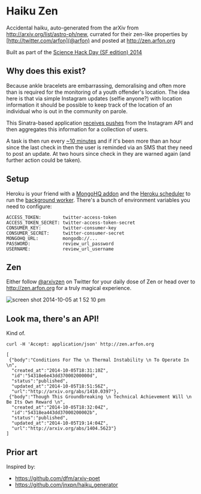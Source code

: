 Haiku Zen
======

Accidental haiku, auto-generated from the arXiv from http://arxiv.org/list/astro-ph/new, currated for their zen-like properties by [http://twitter.com/arfon](@arfon) and posted at http://zen.arfon.org


Built as part of the [Science Hack Day (SF edition) 2014](http://sf.sciencehackday.org/)

## Why does this exist?

Because ankle bracelets are embarrassing, demoralising and often more than is required for the monitoring of a youth offender's location. The idea here is that via simple Instagram updates (selfie anyone?) with location information it should be possible to keep track of the location of an individual who is out in the community on parole.

This Sinatra-based application [receives pushes](http://instagram.com/developer/realtime/) from the Instagram API and then aggregates this information for a collection of users. 

A task is then run every [~10 minutes](https://github.com/arfon/em-youth-api/blob/master/worker.rb) and if it's been more than an hour since the last check in then the user is reminded via an SMS that they need to post an update. At two hours since check in they are warned again (and further action could be taken).

## Setup

Heroku is your friend with a [MongoHQ addon](https://addons.heroku.com/mongohq) and the [Heroku scheduler](https://addons.heroku.com/scheduler) to run the [background worker](https://github.com/arfon/haiku/blob/master/runner.rb). There's a bunch of environment variables you need to configure:


```
ACCESS_TOKEN:        twitter-access-token
ACCESS_TOKEN_SECRET: twitter-access-token-secret
CONSUMER_KEY:        twitter-consumer-key
CONSUMER_SECRET:     twitter-consumer-secret
MONGOHQ_URL:         mongodb://...
PASSWORD:            review_url_password
USERNAME:            review_url_username
```

## Zen

Either follow [@arxivzen](http://twitter.com/arxivzen) on Twitter for your daily dose of Zen or head over to http://zen.arfon.org for a truly magical experience.

![screen shot 2014-10-05 at 1 52 10 pm](https://cloud.githubusercontent.com/assets/4483/4519933/88c0fc38-4cd1-11e4-85a7-e22d3396410d.png)

## Look ma, there's an API!

Kind of.

```
curl -H 'Accept: application/json' http://zen.arfon.org

[
 {"body":"Conditions For The \n Thermal Instability \n To Operate In \n",
  "created_at":"2014-10-05T18:31:10Z",
  "id":"54318e6e43dd37000200000d",
  "status":"published",
  "updated_at":"2014-10-05T18:51:56Z",
  "url":"http://arxiv.org/abs/1410.0397"},
 {"body":"Though This Groundbreaking \n Technical Achievement Will \n Be Its Own Reward \n",
  "created_at":"2014-10-05T18:32:04Z",
  "id":"54318ea443dd37000200002b",
  "status":"published",
  "updated_at":"2014-10-05T19:14:04Z",
  "url":"http://arxiv.org/abs/1404.5623"}
]  

```

## Prior art

Inspired by: 

- https://github.com/dfm/arxiv-poet
- https://github.com/jnxpn/haiku_generator

